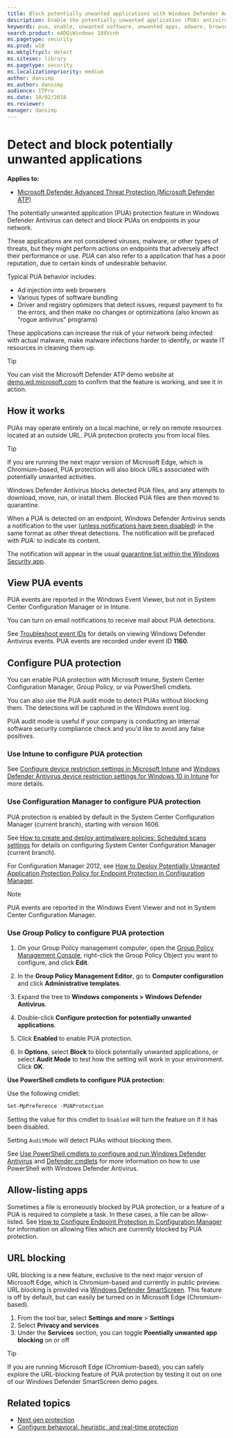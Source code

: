 ```yaml
---
title: Block potentially unwanted applications with Windows Defender Antivirus
description: Enable the potentially unwanted application (PUA) antivirus feature to block unwanted software such as adware.
keywords: pua, enable, unwanted software, unwanted apps, adware, browser toolbar, detect, block, Windows Defender Antivirus
search.product: eADQiWindows 10XVcnh
ms.pagetype: security
ms.prod: w10
ms.mktglfcycl: detect
ms.sitesec: library
ms.pagetype: security
ms.localizationpriority: medium
author: dansimp
ms.author: dansimp
audience: ITPro
ms.date: 10/02/2018
ms.reviewer: 
manager: dansimp
---
```


# Detect and block potentially unwanted applications

**Applies to:**

- [Microsoft Defender Advanced Threat Protection (Microsoft Defender ATP)](https://go.microsoft.com/fwlink/p/?linkid=2069559)

The potentially unwanted application (PUA) protection feature in Windows Defender Antivirus can detect and block PUAs on endpoints in your network.

These applications are not considered viruses, malware, or other types of threats, but they might perform actions on endpoints that adversely affect their performance or use. _PUA_ can also refer to a application that has a poor reputation, due to certain kinds of undesirable behavior.

Typical PUA behavior includes:

- Ad injection into web browsers
- Various types of software bundling
- Driver and registry optimizers that detect issues, request payment to fix the errors, and then make no changes or optimizations (also known as "rogue antivirus" programs)

These applications can increase the risk of your network being infected with actual malware, make malware infections harder to identify, or waste IT resources in cleaning them up.

> [!TIP]
> You can visit the Microsoft Defender ATP demo website at [demo.wd.microsoft.com](https://demo.wd.microsoft.com?ocid=cx-wddocs-testground) to confirm that the feature is working, and see it in action.

## How it works

PUAs may operate entirely on a local machine, or rely on remote resources located at an outside URL. PUA protection protects you from local files.

> [!TIP]
> If you are running the next major version of Microsoft Edge, which is Chromium-based, PUA protection will also block URLs associated with potentially unwanted activities.

Windows Defender Antivirus blocks detected PUA files, and any attempts to download, move, run, or install them. Blocked PUA files are then moved to quarantine.

When a PUA is detected on an endpoint, Windows Defender Antivirus sends a notification to the user ([unless notifications have been disabled](configure-notifications-windows-defender-antivirus.md)) in the same format as other threat detections. The notification will be prefaced with _PUA:_ to indicate its content.

The notification will appear in the usual [quarantine list within the Windows Security app](windows-defender-security-center-antivirus.md#detection-history).

## View PUA events

PUA events are reported in the Windows Event Viewer, but not in System Center Configuration Manager or in Intune.

You can turn on email notifications to receive mail about PUA detections.

See [Troubleshoot event IDs](troubleshoot-windows-defender-antivirus.md) for details on viewing Windows Defender Antivirus events. PUA events are recorded under event ID **1160**.

## Configure PUA protection

You can enable PUA protection with Microsoft Intune, System Center Configuration Manager, Group Policy, or via PowerShell cmdlets.

You can also use the PUA audit mode to detect PUAs without blocking them. The detections will be captured in the Windows event log.

PUA audit mode is useful if your company is conducting an internal software security compliance check and you'd like to avoid any false positives.

### Use Intune to configure PUA protection

See [Configure device restriction settings in Microsoft Intune](https://docs.microsoft.com/intune/device-restrictions-configure) and [Windows Defender Antivirus device restriction settings for Windows 10 in Intune](https://docs.microsoft.com/intune/device-restrictions-windows-10#windows-defender-antivirus) for more details.

### Use Configuration Manager to configure PUA protection

PUA protection is enabled by default in the System Center Configuration Manager (current branch), starting with  version 1606.

See [How to create and deploy antimalware policies: Scheduled scans settings](https://docs.microsoft.com/sccm/protect/deploy-use/endpoint-antimalware-policies#real-time-protection-settings) for details on configuring System Center Configuration Manager (current branch).

For Configuration Manager 2012, see [How to Deploy Potentially Unwanted Application Protection Policy for Endpoint Protection in Configuration Manager](https://technet.microsoft.com/library/hh508770.aspx#BKMK_PUA).

> [!NOTE]
> PUA events are reported in the Windows Event Viewer and not in System Center Configuration Manager.

### Use Group Policy to configure PUA protection

1. On your Group Policy management computer, open the [Group Policy Management Console](https://technet.microsoft.com/library/cc731212.aspx), right-click the Group Policy Object you want to configure, and click **Edit**.

2. In the **Group Policy Management Editor**, go to **Computer configuration** and click **Administrative templates**.

3. Expand the tree to **Windows components > Windows Defender Antivirus**.

4. Double-click **Configure protection for potentially unwanted applications**.

5. Click **Enabled** to enable PUA protection.

6. In **Options**, select **Block** to block potentially unwanted applications, or select **Audit Mode** to test how the setting will work in your environment. Click **OK**.

**Use PowerShell cmdlets to configure PUA protection:**

Use the following cmdlet:

```PowerShell
Set-MpPreference -PUAProtection
```

Setting the value for this cmdlet to `Enabled` will turn the feature on if it has been disabled.

Setting `AuditMode` will detect PUAs without blocking them.

See [Use PowerShell cmdlets to configure and run Windows Defender Antivirus](use-powershell-cmdlets-windows-defender-antivirus.md) and [Defender cmdlets](https://technet.microsoft.com/library/dn433280.aspx) for more information on how to use PowerShell with Windows Defender Antivirus.

## Allow-listing apps

Sometimes a file is erroneously blocked by PUA protection, or a feature of a PUA is required to complete a task. In these cases, a file can be allow-listed. See [How to Configure Endpoint Protection in Configuration Manager](https://docs.microsoft.com/en-us/previous-versions/system-center/system-center-2012-R2/hh508770(v=technet.10)#to-exclude-specific-files-or-folders) for information on allowing files which are currently blocked by PUA protection.

## URL blocking

URL blocking is a new feature, exclusive to the next major version of Microsoft Edge, which is Chromium-based and currently in public preview. URL blocking is provided via [Windows Defender SmartScreen](../windows-defender-smartscreen/windows-defender-smartscreen-overview.md). This feature is off by default, but can easily be turned on in Microsoft Edge (Chromium-based).

1. From the tool bar, select **Settings and more** > **Settings**
1. Select **Privacy and services**
1. Under the **Services** section, you can toggle **Poentially unwanted app blocking** on or off

> [!TIP]
> If you are running Microsoft Edge (Chromium-based), you can safely explore the URL-blocking feature of PUA protection by testing it out on one of our Windows Defender SmartScreen demo pages.

## Related topics

- [Next gen protection](windows-defender-antivirus-in-windows-10.md)
- [Configure behavioral, heuristic, and real-time protection](configure-protection-features-windows-defender-antivirus.md)
